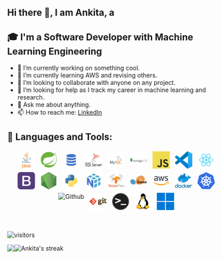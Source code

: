 ## Hi there 👋, I am Ankita, a 
<!--
Hi there! I'm a passionate **Software Developer** specializing in backend REST API development, with experience in Java Spring Boot and Python across multiple projects. I thrive on learning new technologies and am currently diving deep into machine learning and data-driven applications. While I love reading about personal development, I sometimes need a nudge to stay on track with my goals. I’ve also dabbled in frontend development with React and Bootstrap and have utilized AWS for deployment along with CI/CD tools like Jenkins and Bitbucket.I'm eager to interact and work with you on creative initiatives!

"Hey! I'm an enthusiastic software developer with expertise working on many projects using Python and Java Spring Boot, with a focus on backend REST API development. I'm always eager to learn new technologies, and right now I'm getting into data-driven apps and machine learning. I enjoy reading books about personal growth, but I occasionally need a little encouragement to keep moving in the right direction. Along with using AWS for deployment and CI/CD technologies like Jenkins and Bitbucket, I've also experimented with frontend development using React and Bootstrap. "
-->

## 🎓 I'm a Software Developer with Machine Learning Engineering

- 🔭 I’m currently working on something cool. 
- 🌱 I’m currently learning AWS and revising others.
- 👯 I’m looking to collaborate with anyone on any project.
- 🤔 I’m looking for help as I track my career in machine learning and research.
- 💬 Ask me about anything.
- 📫 How to reach me: [LinkedIn](https://www.linkedin.com/in/ankitasawarkar/)

## 🧰 Languages and Tools:
<p align="center">
<!--Backend-->
<img src="https://raw.githubusercontent.com/github/explore/80688e429a7d4ef2fca1e82350fe8e3517d3494d/topics/java/java.png" alt="Java" height="40" style="vertical-align:top; margin:4px">
<img src="https://raw.githubusercontent.com/github/explore/5b3600551e122a3277c2c5368af2ad5725ffa9a1/topics/spring/spring.png" alt="Spring" height="40" style="vertical-align:top; margin:4px">
<!--Database-->
<img src="https://raw.githubusercontent.com/github/explore/80688e429a7d4ef2fca1e82350fe8e3517d3494d/topics/sql/sql.png" alt="SQL" height="40" style="vertical-align:top; margin:4px">
<img src="https://raw.githubusercontent.com/github/explore/5b3600551e122a3277c2c5368af2ad5725ffa9a1/topics/sql-server/sql-server.png" alt="SQL Server" height="40" style="vertical-align:top; margin:4px">
<img src="https://raw.githubusercontent.com/github/explore/80688e429a7d4ef2fca1e82350fe8e3517d3494d/topics/mysql/mysql.png" alt="MySQL" height="40" style="vertical-align:top; margin:4px">
<img src="https://raw.githubusercontent.com/github/explore/80688e429a7d4ef2fca1e82350fe8e3517d3494d/topics/mongodb/mongodb.png" alt="MongoDB" height="40" style="vertical-align:top; margin:4px">
<!--Frontend-->  
<img src="https://raw.githubusercontent.com/github/explore/80688e429a7d4ef2fca1e82350fe8e3517d3494d/topics/javascript/javascript.png" alt="Javascript" height="40" style="vertical-align:top; margin:4px">
<img src="https://raw.githubusercontent.com/github/explore/80688e429a7d4ef2fca1e82350fe8e3517d3494d/topics/visual-studio-code/visual-studio-code.png" alt="VS Code" height="40" style="vertical-align:top; margin:4px">
<img src="https://raw.githubusercontent.com/github/explore/80688e429a7d4ef2fca1e82350fe8e3517d3494d/topics/react/react.png" alt="React" height="40" style="vertical-align:top; margin:4px">
<img src="https://raw.githubusercontent.com/github/explore/80688e429a7d4ef2fca1e82350fe8e3517d3494d/topics/bootstrap/bootstrap.png" alt="Bootstrap" height="40" style="vertical-align:top; margin:4px">
<img src="https://raw.githubusercontent.com/github/explore/80688e429a7d4ef2fca1e82350fe8e3517d3494d/topics/nodejs/nodejs.png" alt="NodeJS" height="40" style="vertical-align:top; margin:4px">
<!--Model-->
<img src="https://raw.githubusercontent.com/github/explore/80688e429a7d4ef2fca1e82350fe8e3517d3494d/topics/python/python.png" alt="Python" height="40" style="vertical-align:top; margin:4px">
<img src="https://raw.githubusercontent.com/github/explore/d530d6a3a171a53f7b8eb4e9e005136e7ebd898f/topics/numpy/numpy.png" alt="NumPy" height="40" style="vertical-align:top; margin:4px">
<img src="https://raw.githubusercontent.com/github/explore/80688e429a7d4ef2fca1e82350fe8e3517d3494d/topics/tensorflow/tensorflow.png" alt="TensorFlow" height="40" style="vertical-align:top; margin:4px">
<img src="https://raw.githubusercontent.com/github/explore/80688e429a7d4ef2fca1e82350fe8e3517d3494d/topics/scikit-learn/scikit-learn.png" alt="Scikit-Learn" height="40" style="vertical-align:top; margin:4px">
<!--Cloud-->
<img src="https://raw.githubusercontent.com/github/explore/80688e429a7d4ef2fca1e82350fe8e3517d3494d/topics/aws/aws.png" alt="AWS" height="40" style="vertical-align:top; margin:4px">
<!--DevOps-->
<img src="https://raw.githubusercontent.com/github/explore/80688e429a7d4ef2fca1e82350fe8e3517d3494d/topics/docker/docker.png" alt="Docker" height="40" style="vertical-align:top; margin:4px">
<img src="https://raw.githubusercontent.com/github/explore/80688e429a7d4ef2fca1e82350fe8e3517d3494d/topics/kubernetes/kubernetes.png" alt="Kubernetes" height="40" style="vertical-align:top; margin:4px">
<img src="https://cdn-icons-png.flaticon.com/512/5968/5968866.png" alt="Github" height="40" style="vertical-align:top; margin:4px">
<img src="https://raw.githubusercontent.com/github/explore/80688e429a7d4ef2fca1e82350fe8e3517d3494d/topics/git/git.png" alt="Git" height="40" style="vertical-align:top; margin:4px">
<img src="https://raw.githubusercontent.com/github/explore/80688e429a7d4ef2fca1e82350fe8e3517d3494d/topics/terminal/terminal.png" alt="Terminal" height="40" style="vertical-align:top; margin:4px">
<img src="https://raw.githubusercontent.com/github/explore/80688e429a7d4ef2fca1e82350fe8e3517d3494d/topics/linux/linux.png" alt="Linux" height="40" style="vertical-align:top; margin:4px">
<img src="https://raw.githubusercontent.com/github/explore/80688e429a7d4ef2fca1e82350fe8e3517d3494d/topics/windows/windows.png" alt="Windows" height="40" style="vertical-align:top; margin:4px">

</p>

<br />

![visitors](https://visitor-badge.laobi.icu/badge?page_id=ankitasawarkar.ankitasawarkar)


<div>
<!--<a href="https://github-readme-stats.vercel.app/api?username=ankitasawarkar&theme=tokyonight">
 <img  align="left" src="https://github-readme-stats.vercel.app/api?username=ankitasawarkar&count_private=true&show_icons=true&theme=tokyonight" />
</a>-->
<a href="https://github-readme-stats.vercel.app/api/top-langs/?username=ankitasawarkar&hide=php&theme=tokyonight">
  <img align="left" src="https://github-readme-stats.vercel.app/api/top-langs/?username=ankitasawarkar&hide=php&theme=tokyonight" />
  <!--
&hide=JavaScript,CSS,Java,HTML,c%2B%2B,Ren'Py
-->
</a>
</div>


<img alt="Ankita's streak" src="http://github-readme-streak-stats.herokuapp.com?user=ankitasawarkar&theme=monokai&hide_border=true&date_format=j%20M%5B%20Y%5D&background=1F222E&stroke=FFFFFF&currStreakLabel=FFE8D1&sideLabels=FFE8D1&ring=68C3D4&fire=568EA3&currStreakNum=FFFFFF&sideNums=68C3D4"/>

<!--

-->
